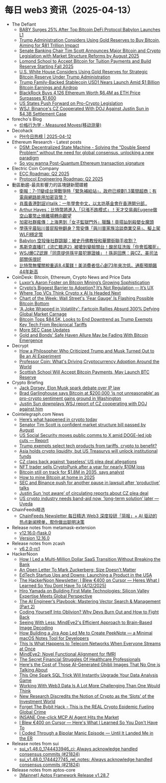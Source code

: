 # 每日 web3 资讯（2025-04-13）

- The Defiant
  - [BABY Surges 25% After Top Bitcoin DeFi Protocol Babylon Launches L1](https://thedefiant.io/news/blockchains/baby-price-up-after-top-bitcoin-defi-protocol-babylon-genesis-mainnet)
  - [Trump Administration Considers Using Gold Reserves to Buy Bitcoin, Aiming for $81 Trillion Impact](https://thedefiant.io/news/regulation/trump-administration-considers-using-gold-reserves-to-buy-bitcoin-aiming-81-e4d7939b)
  - [Senate Banking Chair Tim Scott Announces Major Bitcoin and Crypto Legislation with Market Structure Reforms by August 2025](https://thedefiant.io/news/regulation/senate-banking-chair-tim-scott-announces-major-bitcoin-crypto-legislation-market-44cfb643)
  - [Lomond School to Accept Bitcoin for Tuition Payments and Build Reserve Starting Fall 2025](https://thedefiant.io/news/blockchains/lomond-school-to-accept-bitcoin-tuition-payments-build-reserve-starting-fall-db7308e8)
  - [U.S. White House Considers Using Gold Reserves for Strategic Bitcoin Reserve Under Trump Administration](https://thedefiant.io/news/regulation/u-s-white-house-considers-using-gold-reserves-strategic-bitcoin-reserve-under-6365e382)
  - [Trump Family-Backed Stablecoin USD1 Nears Launch Amid $1 Billion Bitcoin Earnings and Airdrop](https://thedefiant.io/news/blockchains/trump-family-backed-stablecoin-usd1-nears-launch-amid-1-billion-bitcoin-earnings-539a27c5)
  - [BlackRock Buys 4,126 Ethereum Worth $6.4M as ETH Price Surpasses $1,600](https://thedefiant.io/news/markets/blackrock-buys-4126-ethereum-worth-6-4m-eth-price-surpasses-1600-0227bfd3)
  - [US States Push Forward on Pro-Crypto Legislation](https://thedefiant.io/news/regulation/us-states-push-forward-on-pro-crypto-legislation)
  - [WSJ: Binance's CZ Cooperated With DOJ Against Justin Sun in $4.3B Settlement Case](https://thedefiant.io/news/regulation/wsj-binance-s-cz-cooperated-doj-against-justin-sun-4-3b-settlement-case-da39cf98)
- forecho's Blog
  - [价格行为学 - Measured Moves(移动测量)](https://blog.forecho.com/price-actions-measured-moves.html)
- Decohack
  - [PH今日热榜 | 2025-04-12](https://decohack.com/producthunt-daily-2025-04-12/)
- Ethereum Research - Latest posts
  - [DSM: Decentralized State Machine - Solving the "Double Spend Problem" without the need for global consensus, unlocking a new paradigm](https://ethresear.ch/t/dsm-decentralized-state-machine-solving-the-double-spend-problem-without-the-need-for-global-consensus-unlocking-a-new-paradigm/22125#post_7)
  - [So you wanna Post-Quantum Ethereum transaction signature](https://ethresear.ch/t/so-you-wanna-post-quantum-ethereum-transaction-signature/21291?page=2#post_26)
- Electric Coin Company
  - [ECC Roadmap: Q2 2025](https://electriccoin.co/blog/ecc-roadmap-q2-2025/)
  - [Protocol Engineering Roadmap: Q2 2025](https://electriccoin.co/blog/protocol-engineering-roadmap-q2-2025/)
- 動區動趨-最具影響力的區塊鏈新聞媒體
  - [衛報：7-11變成台灣戰爭時「緊急補給站」，政府已規劃1.3萬間超商；有電與網路能用加密貨幣？](https://www.blocktempo.com/convenience-stores-become-emergency-supply-stations-during-wartime-in-taiwan/)
  - [肖風香港對話Vitalik：一年學會中文，以太坊基金會在香港開分部..](https://www.blocktempo.com/vitalik-in-conversation-with-xiao-feng-in-hong-kong/)
  - [Arthur Hayes：比特幣將進入「只漲不跌模式」！天才交易員Eugene做空山寨幣止損離場轉向觀望](https://www.blocktempo.com/eugene-predicts-future-trends-of-cryptocurrencies/)
  - [加密社群瘋傳：上海男到「女子監獄門外」獵豔！竟搭訕到殺嬰女魔頭](https://www.blocktempo.com/a-new-racetrack-for-shanghai-men/)
  - [學孫宇晨貼川普屁股拚翻身？幣安傳「與川普家族洽談商業交易」、擬上架WLFI穩定幣](https://www.blocktempo.com/binance-seeks-to-curb-u-s-oversight/)
  - [Babylon 空投後社群跳腳：被史丹佛教授和華爾街聯手收割？](https://www.blocktempo.com/babylon-airdrop-sparks-heated-discussion/)
  - [馬斯克直播打《流亡黯道2》被嗆到變臉關台！酸民狂洗版「你會孤獨死」](https://www.blocktempo.com/elon-musk-is-hounded-by-haters-in-path-of-exile-2/)
  - [WSJ爆CZ認罪「同意提供孫宇晨犯罪證據」！孫哥回應：與CZ、美司法部關係很好](https://www.blocktempo.com/biden-administration-investigated-justin-sun/)
  - [比特幣無懼關稅重返8.4萬鎂！美消費者信心創73年來次低，通膨預期飆44年新高](https://www.blocktempo.com/crypto-is-holding-up-amid-u-s-consumer-sentiment-craters/)
- CoinDesk: Bitcoin, Ethereum, Crypto News and Price Data
  - [Luxor’s Aaron Foster on Bitcoin Mining’s Growing Sophistication](https://www.coindesk.com/business/2025/04/03/luxor-s-aaron-foster-on-bitcoin-mining-s-growing-sophistication)
  - [Crypto’s Biggest Barrier to Adoption? It’s Not Regulation — It’s UX](https://www.coindesk.com/opinion/2025/04/12/crypto-s-biggest-barrier-to-adoption-it-s-not-regulation-it-s-ux)
  - [Where Top VCs Think Crypto x AI Is Headed Next](https://www.coindesk.com/business/2025/04/12/where-top-vcs-think-crypto-x-ai-is-headed-next)
  - [Chart of the Week: Wall Street's 'Fear Gauge' Is Flashing Possible Bitcoin Bottom](https://www.coindesk.com/markets/2025/04/12/chart-of-the-week-wall-street-s-fear-gauge-is-flashing-possible-bitcoin-bottom)
  - ['A Joke Wrapped in Volatility': Fartcoin Rallies Absurd 300% Defying Global Market Carnage](https://www.coindesk.com/markets/2025/04/12/a-joke-wrapped-in-volatility-fartcoin-rallies-absurd-300-defying-global-market-carnage)
  - [Bitcoin Tops $84.5K, Looks to End Downtrend as Trump Exempts Key Tech From Reciprocal Tariffs](https://www.coindesk.com/markets/2025/04/12/bitcoin-price-tops-usd84-5k-looks-to-end-downtrend-as-trump-exempts-key-tech-from-reciprocal-tariffs)
  - [More SEC Case Updates](https://www.coindesk.com/policy/2025/04/12/more-sec-case-updates)
  - [Gold and Bonds' Safe Haven Allure May be Fading With Bitcoin Emergence](https://www.coindesk.com/markets/2025/04/12/gold-and-bonds-safe-haven-allure-may-be-fading-with-bitcoin-emergence)
- Decrypt
  - [How a Philosopher Who Criticized Trump and Musk Turned Out to Be an AI Experiment](https://decrypt.co/314480/philosopher-trump-musk-fabricated-ai)
  - [Professor Coin: What's Driving Cryptocurrency Adoption Around the World](https://decrypt.co/313598/professor-coin-whats-driving-crypto-adoption)
  - [Scottish School Will Accept Bitcoin Payments, May Launch BTC Reserve](https://decrypt.co/314558/scottish-school-accept-bitcoin-reserve)
- Crypto Briefing
  - [Jack Dorsey, Elon Musk spark debate over IP law](https://cryptobriefing.com/ip-law-controversy-dorsey-musk/)
  - [Brad Garlinghouse says Bitcoin at $200,000 ‘is not unreasonable’ as pro-crypto sentiment gains ground in Washington](https://cryptobriefing.com/bitcoin-price-prediction-ripple-sec-settlement/)
  - [Justin Sun downplays WSJ report of CZ cooperating with DOJ against him](https://cryptobriefing.com/binance-regulatory-relief/)
- Cointelegraph.com News
  - [Here’s what happened in crypto today](https://cointelegraph.com/news/what-happened-in-crypto-today?utm_source=rss_feed&utm_medium=rss&utm_campaign=rss_partner_inbound)
  - [Senator Tim Scott is confident market structure bill passed by August](https://cointelegraph.com/news/senator-tim-scott-confident-market-structure-bill-passed-august?utm_source=rss_feed&utm_medium=rss&utm_campaign=rss_partner_inbound)
  - [US Social Security moves public comms to X amid DOGE-led job cuts — Report](https://cointelegraph.com/news/social-security-shifts-communication-x-amid-cuts?utm_source=rss_feed&utm_medium=rss&utm_campaign=rss_partner_inbound)
  - [Trump exempts select tech products from tariffs, crypto to benefit?](https://cointelegraph.com/news/trump-exempts-select-tech-products-tariffs-crypto-benefit?utm_source=rss_feed&utm_medium=rss&utm_campaign=rss_partner_inbound)
  - [Asia holds crypto liquidity, but US Treasurys will unlock institutional funds](https://cointelegraph.com/news/asia-holds-crypto-liquidity?utm_source=rss_feed&utm_medium=rss&utm_campaign=rss_partner_inbound)
  - [CZ claps back against ‘baseless’ US plea deal allegations](https://cointelegraph.com/news/zhao-claps-back-baseless-plea-deal-allegations?utm_source=rss_feed&utm_medium=rss&utm_campaign=rss_partner_inbound)
  - [NFT trader sells CryptoPunk after a year for nearly $10M loss](https://cointelegraph.com/news/whale-sells-6m-crypto-punk-9-7-m-loss-year-hodling?utm_source=rss_feed&utm_medium=rss&utm_campaign=rss_partner_inbound)
  - [Bitcoin still on track for $1.8M in 2035, says analyst](https://cointelegraph.com/news/bitcoin-to-1-8-m-2035-trump-trade-war-analyst?utm_source=rss_feed&utm_medium=rss&utm_campaign=rss_partner_inbound)
  - [How to mine Bitcoin at home in 2025](https://cointelegraph.com/news/how-to-mine-bitcoin-at-home?utm_source=rss_feed&utm_medium=rss&utm_campaign=rss_partner_inbound)
  - [SEC and Binance push for another pause in lawsuit after ‘productive’ talks](https://cointelegraph.com/news/binance-sec-request-60-day-pause-again-productive-talks-crypto-lawsuit?utm_source=rss_feed&utm_medium=rss&utm_campaign=rss_partner_inbound)
  - [Justin Sun ‘not aware’ of circulating reports about CZ plea deal](https://cointelegraph.com/news/tron-justin-sun-denies-knowledge-rumors-binance-founder-cz?utm_source=rss_feed&utm_medium=rss&utm_campaign=rss_partner_inbound)
  - [US crypto industry needs band-aid now, ‘long-term solution’ later — Uyeda](https://cointelegraph.com/news/mark-uyeda-crypto-temporary-framework-sec-roundtable-crypto-task-force?utm_source=rss_feed&utm_medium=rss&utm_campaign=rss_partner_inbound)
- ChainFeeds精选
  - [ChainFeeds Newsletter 每日精选 Web3 深度投研「简报」+ AI 驱动的热点新闻榜单，帮你做出聪明决策](https://substack.chainfeeds.xyz/p/eip-7918-blob-209-acde-fusaka)
- Release notes from metamask-extension
  - [v12.16.0-flask.0](https://github.com/MetaMask/metamask-extension/releases/tag/v12.16.0-flask.0)
  - [Version 12.16.0](https://github.com/MetaMask/metamask-extension/releases/tag/v12.16.0)
- Release notes from zcash
  - [v6.2.0-rc1](https://github.com/zcash/zcash/releases/tag/v6.2.0-rc1)
- HackerNoon
  - [How I Led a Multi-Million Dollar SaaS Transition Without Breaking the Bank](https://hackernoon.com/how-i-led-a-multi-million-dollar-saas-transition-without-breaking-the-bank?source=rss)
  - [An Open Letter To Mark Zuckerberg: Size Doesn't Matter](https://hackernoon.com/an-open-letter-to-mark-zuckerberg-size-doesnt-matter?source=rss)
  - [EdTech Startup Ups and Downs: Launching a Product in the USA](https://hackernoon.com/edtech-startup-ups-and-downs-launching-a-product-in-the-usa?source=rss)
  - [The HackerNoon Newsletter: I Blew €400 on Cursor — Heres What I Learned So You Dont Have To (4/12/2025)](https://hackernoon.com/4-12-2025-newsletter?source=rss)
  - [Hiro Yamada on Building First Mate Technologies: Silicon Valley Expertise Meets Global Perspective](https://hackernoon.com/hiro-yamada-on-building-first-mate-technologies-silicon-valley-expertise-meets-global-perspective?source=rss)
  - [The AI Engineer’s Playbook: Mastering Vector Search & Management (Part 2)](https://hackernoon.com/the-ai-engineers-playbook-mastering-vector-search-and-management-part-2?source=rss)
  - [Coding Yourself Into Oblivion? Why Devs Burn Out and How to Fight Back](https://hackernoon.com/coding-yourself-into-oblivion-why-devs-burn-out-and-how-to-fight-back?source=rss)
  - [Seeing With Less: MindEye2's Efficient Approach to Brain-Based Image Decoding](https://hackernoon.com/seeing-with-less-mindeye2s-efficient-approach-to-brain-based-image-decoding?source=rss)
  - [How Building a Jira App Led Me to Create PeekNote — a Minimal macOS Notes Tool for Developers](https://hackernoon.com/how-building-a-jira-app-led-me-to-create-peeknote-a-minimal-macos-notes-tool-for-developers?source=rss)
  - [This Is What Happens to Telecom Networks When Everyone Streams at Once](https://hackernoon.com/this-is-what-happens-to-telecom-networks-when-everyone-streams-at-once?source=rss)
  - [MindEye2: Novel Functional Alignment for fMRI](https://hackernoon.com/mindeye2-novel-functional-alignment-for-fmri?source=rss)
  - [The Secret Financial Struggles Of Healthcare Professionals](https://hackernoon.com/the-secret-financial-struggles-of-healthcare-professionals?source=rss)
  - [Here's the Cost of Those AI-Generated Ghibli Images That No One is Talking About](https://hackernoon.com/heres-the-cost-of-those-ai-generated-ghibli-images-that-no-one-is-talking-about?source=rss)
  - [This One Spark SQL Trick Will Instantly Upgrade Your Data Analysis Game](https://hackernoon.com/this-one-spark-sql-trick-will-instantly-upgrade-your-data-analysis-game?source=rss)
  - [Working With Web3 Data Is A Lot More Challenging Than One Would Think](https://hackernoon.com/working-with-web3-data-is-a-lot-more-challenging-than-one-would-think?source=rss)
  - [New Research Discredits the Notion of Crypto as the ‘Slots’ of the Investment World](https://hackernoon.com/new-research-discredits-the-notion-of-crypto-as-the-slots-of-the-investment-world?source=rss)
  - [Forget The Bybit Hack - This is the REAL Crypto Epidemic Fueling Global Crime](https://hackernoon.com/forget-the-bybit-hack-this-is-the-real-crypto-epidemic-fueling-global-crime?source=rss)
  - [INSANE One-click MCP AI Agent Hits the Market](https://hackernoon.com/insane-one-click-mcp-ai-agent-hits-the-market?source=rss)
  - [I Blew €400 on Cursor — Here's What I Learned So You Don't Have To](https://hackernoon.com/i-blew-euro400-on-cursor-heres-what-i-learned-so-you-dont-have-to?source=rss)
  - [I Coded Through a Bipolar Manic Episode — Until It Landed Me in the ER](https://hackernoon.com/i-coded-through-a-bipolar-manic-episode-until-it-landed-me-in-the-er?source=rss)
- Release notes from sui
  - [sui_v1.48.0_1744433946_ci: Always acknowledge handled consensus commits (#21824)](https://github.com/MystenLabs/sui/releases/tag/sui_v1.48.0_1744433946_ci)
  - [sui_v1.48.0_1744427745_rel_notes: Always acknowledge handled consensus commits (#21824)](https://github.com/MystenLabs/sui/releases/tag/sui_v1.48.0_1744427745_rel_notes)
- Release notes from aptos-core
  - [[Mainnet] Aptos Framework Release v1.28.7](https://github.com/aptos-labs/aptos-core/releases/tag/aptos-framework-v1.28.7)
